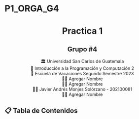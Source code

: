 # P1_ORGA_G4
<h1 align="center">Practica 1</h1>
<h2 align="center">Grupo #4</h2>

<div align="center"> 🏛 Universidad San Carlos de Guatemala</div>
<div align="center">
📕 Introducción a la Programación y Computación 2
</div>
<div align="center"> 📆 Escuela de Vacaciones Segundo Semestre 2023</div>
<div align="center">
🙍‍♂️ Agregar Nombre
</div>

<div align="center">
🙍‍♂️ Agregar Nombre
</div>

<div align="center">
🙍‍♂️ Javier Andrés Monjes Solórzano -  202100081
</div>


<div align="center">
🙍‍♂️ Agregar Nombre
</div>

## 📋 Tabla de Contenidos
